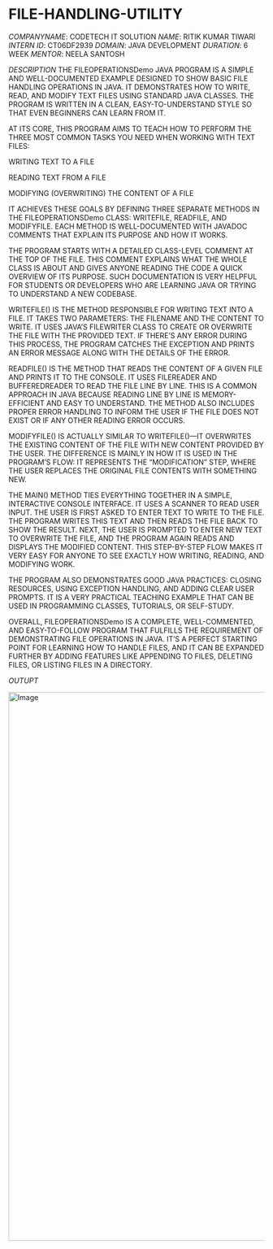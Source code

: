 # FILE-HANDLING-UTILITY
*COMPANYNAME*: CODETECH IT SOLUTION
*NAME*: RITIK KUMAR TIWARI
*INTERN ID*: CT06DF2939
*DOMAIN*: JAVA DEVELOPMENT
*DURATION*: 6 WEEK
*MENTOR*: NEELA SANTOSH

*DESCRIPTION*
THE FILEOPERATIONSDemo JAVA PROGRAM IS A SIMPLE AND WELL-DOCUMENTED EXAMPLE DESIGNED TO SHOW BASIC FILE HANDLING OPERATIONS IN JAVA. IT DEMONSTRATES HOW TO WRITE, READ, AND MODIFY TEXT FILES USING STANDARD JAVA CLASSES. THE PROGRAM IS WRITTEN IN A CLEAN, EASY-TO-UNDERSTAND STYLE SO THAT EVEN BEGINNERS CAN LEARN FROM IT.

AT ITS CORE, THIS PROGRAM AIMS TO TEACH HOW TO PERFORM THE THREE MOST COMMON TASKS YOU NEED WHEN WORKING WITH TEXT FILES:

WRITING TEXT TO A FILE

READING TEXT FROM A FILE

MODIFYING (OVERWRITING) THE CONTENT OF A FILE

IT ACHIEVES THESE GOALS BY DEFINING THREE SEPARATE METHODS IN THE FILEOPERATIONSDemo CLASS: WRITEFILE, READFILE, AND MODIFYFILE. EACH METHOD IS WELL-DOCUMENTED WITH JAVADOC COMMENTS THAT EXPLAIN ITS PURPOSE AND HOW IT WORKS.

THE PROGRAM STARTS WITH A DETAILED CLASS-LEVEL COMMENT AT THE TOP OF THE FILE. THIS COMMENT EXPLAINS WHAT THE WHOLE CLASS IS ABOUT AND GIVES ANYONE READING THE CODE A QUICK OVERVIEW OF ITS PURPOSE. SUCH DOCUMENTATION IS VERY HELPFUL FOR STUDENTS OR DEVELOPERS WHO ARE LEARNING JAVA OR TRYING TO UNDERSTAND A NEW CODEBASE.

WRITEFILE() IS THE METHOD RESPONSIBLE FOR WRITING TEXT INTO A FILE. IT TAKES TWO PARAMETERS: THE FILENAME AND THE CONTENT TO WRITE. IT USES JAVA’S FILEWRITER CLASS TO CREATE OR OVERWRITE THE FILE WITH THE PROVIDED TEXT. IF THERE’S ANY ERROR DURING THIS PROCESS, THE PROGRAM CATCHES THE EXCEPTION AND PRINTS AN ERROR MESSAGE ALONG WITH THE DETAILS OF THE ERROR.

READFILE() IS THE METHOD THAT READS THE CONTENT OF A GIVEN FILE AND PRINTS IT TO THE CONSOLE. IT USES FILEREADER AND BUFFEREDREADER TO READ THE FILE LINE BY LINE. THIS IS A COMMON APPROACH IN JAVA BECAUSE READING LINE BY LINE IS MEMORY-EFFICIENT AND EASY TO UNDERSTAND. THE METHOD ALSO INCLUDES PROPER ERROR HANDLING TO INFORM THE USER IF THE FILE DOES NOT EXIST OR IF ANY OTHER READING ERROR OCCURS.

MODIFYFILE() IS ACTUALLY SIMILAR TO WRITEFILE()—IT OVERWRITES THE EXISTING CONTENT OF THE FILE WITH NEW CONTENT PROVIDED BY THE USER. THE DIFFERENCE IS MAINLY IN HOW IT IS USED IN THE PROGRAM’S FLOW: IT REPRESENTS THE “MODIFICATION” STEP, WHERE THE USER REPLACES THE ORIGINAL FILE CONTENTS WITH SOMETHING NEW.

THE MAIN() METHOD TIES EVERYTHING TOGETHER IN A SIMPLE, INTERACTIVE CONSOLE INTERFACE. IT USES A SCANNER TO READ USER INPUT. THE USER IS FIRST ASKED TO ENTER TEXT TO WRITE TO THE FILE. THE PROGRAM WRITES THIS TEXT AND THEN READS THE FILE BACK TO SHOW THE RESULT. NEXT, THE USER IS PROMPTED TO ENTER NEW TEXT TO OVERWRITE THE FILE, AND THE PROGRAM AGAIN READS AND DISPLAYS THE MODIFIED CONTENT. THIS STEP-BY-STEP FLOW MAKES IT VERY EASY FOR ANYONE TO SEE EXACTLY HOW WRITING, READING, AND MODIFYING WORK.

THE PROGRAM ALSO DEMONSTRATES GOOD JAVA PRACTICES: CLOSING RESOURCES, USING EXCEPTION HANDLING, AND ADDING CLEAR USER PROMPTS. IT IS A VERY PRACTICAL TEACHING EXAMPLE THAT CAN BE USED IN PROGRAMMING CLASSES, TUTORIALS, OR SELF-STUDY.

OVERALL, FILEOPERATIONSDemo IS A COMPLETE, WELL-COMMENTED, AND EASY-TO-FOLLOW PROGRAM THAT FULFILLS THE REQUIREMENT OF DEMONSTRATING FILE OPERATIONS IN JAVA. IT’S A PERFECT STARTING POINT FOR LEARNING HOW TO HANDLE FILES, AND IT CAN BE EXPANDED FURTHER BY ADDING FEATURES LIKE APPENDING TO FILES, DELETING FILES, OR LISTING FILES IN A DIRECTORY.


*OUTUPT*

<img width="1920" height="1080" alt="Image" src="https://github.com/user-attachments/assets/0d93df41-c886-4f9d-91f6-5332192830d1" />
